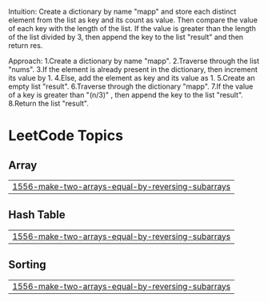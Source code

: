 Intuition:
Create a dictionary by name "mapp" and store each distinct element from the list as key and its count as value.
Then compare the value of each key with the length of the list. If the value is greater than the length of the list divided by 3, then append the key to the list "result" and then return res.

Approach:
1.Create a dictionary by name "mapp".
2.Traverse through the list "nums".
3.If the element is already present in the dictionary, then increment its value by 1.
4.Else, add the element as key and its value as 1.
5.Create an empty list "result".
6.Traverse through the dictionary "mapp".
7.If the value of a key is greater than "(n/3)" , then append the key to the list "result".
8.Return the list "result".

<!---LeetCode Topics Start-->
# LeetCode Topics
## Array
|  |
| ------- |
| [1556-make-two-arrays-equal-by-reversing-subarrays](https://github.com/Eshika-saxena/Leetcode/tree/master/1556-make-two-arrays-equal-by-reversing-subarrays) |
## Hash Table
|  |
| ------- |
| [1556-make-two-arrays-equal-by-reversing-subarrays](https://github.com/Eshika-saxena/Leetcode/tree/master/1556-make-two-arrays-equal-by-reversing-subarrays) |
## Sorting
|  |
| ------- |
| [1556-make-two-arrays-equal-by-reversing-subarrays](https://github.com/Eshika-saxena/Leetcode/tree/master/1556-make-two-arrays-equal-by-reversing-subarrays) |
<!---LeetCode Topics End-->
